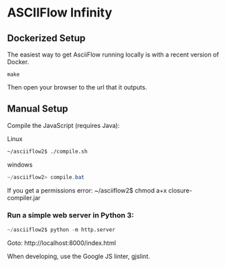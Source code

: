 # ASCIIFlow Infinity

## Dockerized Setup

The easiest way to get AsciiFlow running locally is with a recent version of Docker.

```
make
```

Then open your browser to the url that it outputs.

## Manual Setup

Compile the JavaScript (requires Java):

Linux
```bash
~/asciiflow2$ ./compile.sh
```
windows 
```powershell
~/asciiflow2> compile.bat
```

If you get a permissions error:
~/asciiflow2$ chmod a+x closure-compiler.jar

### Run a simple web server in Python 3:


```python
~/asciiflow2$ python -m http.server
```

Goto: http://localhost:8000/index.html

When developing, use the Google JS linter, gjslint.
